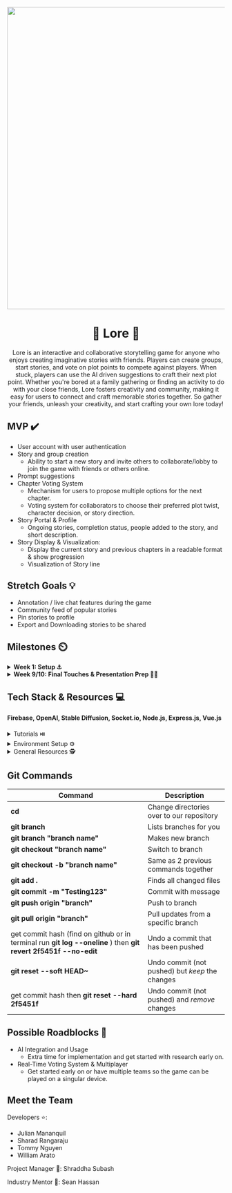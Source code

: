 <p align="center">
<img src='https://media4.giphy.com/media/l1Et9S6qY578FIJ3y/giphy.gif?cid=6c09b9521wzu6ur5dmne16p3xjuwkj7k7ooaccohkyue8nue&ep=v1_internal_gif_by_id&rid=giphy.gif&ct=g' width='700'>
</p>

# <h1 align="center">📖 Lore 📖</h1>

<p align="center">
 Lore is an interactive and collaborative storytelling game for anyone who enjoys creating imaginative stories with friends. Players can create groups, start stories, and vote on plot points to compete against players. When stuck, players can use the AI driven suggestions to craft their next plot point. Whether you're bored at a family gathering or finding an activity to do with your close friends, Lore fosters creativity and community, making it easy for users to connect and craft memorable stories together. So gather your friends, unleash your creativity, and start crafting your own lore today!
</p>

## MVP ✔️


* User account with user authentication
* Story and group creation
  * Ability to start a new story and invite others to collaborate/lobby to join the game with friends or others online.
* Prompt suggestions
* Chapter Voting System
  * Mechanism for users to propose multiple options for the next chapter.
  * Voting system for collaborators to choose their preferred plot twist, character decision, or story direction.
* Story Portal & Profile
  * Ongoing stories, completion status, people added to the story, and short description.
* Story Display & Visualization:
  * Display the current story and previous chapters in a readable format & show progression
  * Visualization of Story line

  



## Stretch Goals 💡

* Annotation / live chat features during the game
* Community feed of popular stories
* Pin stories to profile
* Export and Downloading stories to be shared




## Milestones ⏲️

<details closed>
  <summary>  <strong> Week 1: Setup ⚓ </strong> </summary>
  <br>

- General:
  - Assign roles for front-end and back-end development
  - Discuss overall project scope, tech stack/options (React Native for frontend, AWS for backend)
  - Schedule meetings for weekly meetings
  - Start Low fidelity with everyone to get a vision of the app
- Frontend:
  - Start working on figma and be ready to show progress dev night
  - Learn React Native/Flutter and decide which you wanna work with
- Backend:
  - Research AWS and begin setting up your environment (AWS EC2, S3).
  - Start exploring database frameworks (e.g., MongoDB, DynamoDB).
  - Explore Spotify API

</details>

<details closed>
  <summary>  <strong> Week 9/10: Final Touches & Presentation Prep 💪📢 </strong> </summary>
  <br>

- General:
  - Bug Fixes & Polish: Address any bugs, finalize UI/UX, and ensure the app is stable and ready for presentation.
  - Final Testing: Conduct thorough testing of all features, focusing on user journeys and the core algorithm.
  - Presentation: Prepare slides, script, and rehearse the demo. Ensure everyone is confident with their part of the presentation.

</details>



## Tech Stack & Resources 💻
#### Firebase, OpenAI, Stable Diffusion, Socket.io, Node.js, Express.js, Vue.js


<details>
<summary>Tutorials ⏯️</summary>

- [Vue.js Tutorial](https://youtu.be/1GNsWa_EZdw?si=NU2GSCARyILMMz5V)
- [Intro to Express & Node](https://youtu.be/jivyItmsu18?si=YbLWhSxKg1C44Qht
- [Getting Started with OpenAI API](https://www.youtube.com/watch?v=Zb5Nylziu6E)
- [Web Notifications API for React](https://www.youtube.com/watch?v=mFRPpINFMz0)
- [Firebase](https://www.youtube.com/watch?v=fgdpvwEWJ9M)
- [Firebase Auth & Vue.js](https://www.youtube.com/watch?v=XtbYBoKb2zY)
- [Express Chat App + Socket IO Tutorial](https://www.youtube.com/watch?v=ypqs_u9GbpQ)
- [Hugging Face Stable Diffusion](https://www.youtube.com/watch?v=kOBxiZpzYe0)

</details>

<details>
**<summary>Environment Setup ⚙️</summary>**
 
 - Frontend
   - [Vue](https://vuejs.org/guide/quick-start)
   - [Socket.IO](https://socket.io/docs/v4/client-installation/)
   - [Firebase Auth in Vue](https://www.freecodecamp.org/news/how-to-add-authentication-to-a-vue-app-using-firebase/)
   - [Git](https://git-scm.com/downloads)
   - [NPM](https://www.geeksforgeeks.org/how-to-download-and-install-node-js-and-npm/)
   - [VS Code](https://code.visualstudio.com/docs/introvideos/versioncontrol)
  
  
 - Backend
   - [Node + Express](https://daily.dev/blog/setup-nodejs-express-project-a-beginners-guide)
   - [Socket.IO](https://socket.io/docs/v4/server-installation/)
   - [Firebase](https://firebase.google.com/docs/web/setup)
   - [OpenAI](https://www.npmjs.com/package/openai)
   - [Git](https://git-scm.com/downloads)
   - [NPM](https://www.geeksforgeeks.org/how-to-download-and-install-node-js-and-npm/)
   - [VS Code](https://code.visualstudio.com/docs/introvideos/versioncontrol)

</details>

<details>
**<summary>General Resources 🕵️ </summary>**
 
 - [Success in ACM Projects](https://docs.google.com/document/d/18Zi3DrKG5e6g5Bojr8iqxIu6VIGl86YBSFlsnJnlM88/edit#heading=h.ky82xv3vtbpi)
  - [API Crash Course w/ timestamps](https://www.youtube.com/watch?v=GZvSYJDk-us)
  - [GitHub Cheat Sheet #1](https://education.github.com/git-cheat-sheet-education.pdf)
  - [GitHub Cheat Sheet #2](https://drive.google.com/file/d/1OddwoSvNJ3dQuEBw3RERieMXmOicif9_/view)

</details>
 
 

## Git Commands

| Command | Description |
| ------ | ------ |
| **cd <director>** | Change directories over to our repository |
| **git branch** | Lists branches for you |
| **git branch "branch name"** | Makes new branch |
| **git checkout "branch name"** | Switch to branch |
| **git checkout -b "branch name"** | Same as 2 previous commands together |
| **git add .**| Finds all changed files |
| **git commit -m "Testing123"** | Commit with message |
| **git push origin "branch"** | Push to branch |
| **git pull origin "branch"** | Pull updates from a specific branch |
| get commit hash (find on github or in terminal run **git log --oneline** ) then **git revert 2f5451f --no-edit**| Undo a commit that has been pushed |
| **git reset --soft HEAD~** | Undo commit (not pushed) but *keep* the changes |
| get commit hash then **git reset --hard 2f5451f** | Undo commit (not pushed) and *remove*  changes |


## Possible Roadblocks 🧠
- AI Integration and Usage
    - Extra time for implementation and get started with research early on.
- Real-Time Voting System & Multiplayer
    - Get started early on or have multiple teams so the game can be played on a singular device.


  
## Meet the Team

Developers ⭐: 
* Julian Mananquil
* Sharad Rangaraju
* Tommy Nguyen
* William Arato
      
Project Manager 🌠: Shraddha Subash

Industry Mentor 🌠: Sean Hassan
